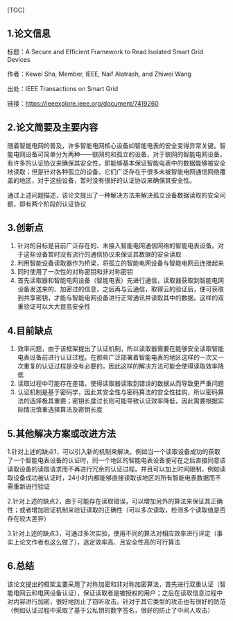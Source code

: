 [TOC]

##  1.论文信息

标题：A Secure and Efﬁcient Framework to Read Isolated Smart Grid Devices 

作者：Kewei Sha, Member, IEEE, Naif Alatrash, and Zhiwei Wang

出处：IEEE Transactions on Smart Grid

链接：https://ieeexplore.ieee.org/document/7419260

## 2.论文简要及主要内容

​    随着智能电网的普及，许多智能电网核心设备如智能电表的安全变得异常关键。智能电网设备可简单分为两种——联网的和孤立的设备，对于联网的智能电网设备，有许多的认证协议来确保其安全性，即能够基本保证智能电表中的数据能够被安全地读取；但是针对各种孤立的设备，它们广泛存在于很多未被智能电网通信网络覆盖的地区，对于这些设备，暂时没有很好的认证协议来确保其安全性。

​	通过上述问题描述，该论文提出了一种解决方法来解决孤立设备数据读取的安全问题，即有两个阶段的认证协议

## 3.创新点

  1. 针对的目标是目前广泛存在的、未接入智能电网通信网络的智能电表设备。对于这些设备暂时没有流行的通信协议来保证其数据的安全读取
  2. 利用智能设备读取器作为桥梁，将孤立的智能电网设备与智能电网云连接起来
  3. 同时使用了一次性的对称密钥和非对称密钥
  4. 首先读取器和智能电网设备（智能电表）先进行通信，读取器获取到智能电网设备发送来的、加密过的信息，之后再与云通信，取得云的验证后，便可获取到共享密钥，才能与智能电网设备进行正常通讯并读取其中的数据。这样的双重验证可以大大提高安全性

## 4.目前缺点

1. 效率问题，由于该框架提出了认证机制，所以读取器需要在能够安全读取智能电表设备前进行认证过程。在那些广泛部署着智能电表的地区这样的一次又一次重复的认证过程是没有必要的，因此这样的解决方法可能会使得读取效率降低
2. 读取过程中可能存在差错，使得读取器读取到错误的数据从而导致更严重问题
3. 认证机制是基于密码学，因此其安全性与密码算法的安全性挂钩，所以密码算法的选择极其重要；密钥长度过长则可能导致认证效率降低，因此需要根据实际情况慎重选择算法及密钥长度

## 5.其他解决方案或改进方法

1.针对上述的缺点1，可以引入新的机制来解决。例如当一个读取设备成功的获取了一个智能电表设备的认证时，同一个地区的智能电表设备便可在之后直接同意该读取设备的读取请求而不再进行冗余的认证过程。并且可以加上时间限制，例如读取设备成功被认证时，24小时内都能够直接读取该地区的所有智能电表数据而不需重新进行验证

2.针对上述的缺点2，由于可能存在读取错误，可以增加另外的算法来保证其正确性；或者增加验证机制来验证读取的正确性（可以多次读取，检测多个读取值是否存在较大差异）

3.针对上述的缺点3，可通过多次实验，使用不同的算法对相应效率进行评定（事实上论文作者也这么做了），选定效率高、且安全性高的可行算法

## 6.总结

​	该论文提出的框架主要采用了对称加密和非对称加密算法，首先进行双重认证（智能电网云和电网设备认证），保证读取者是被授权的用户；之后在读取信息过程中对内容进行加密，很好地防止了窃听攻击。针对于其它类型的攻击也有很好的防范（例如认证过程中采取了基于公私钥的数字签名，很好的防止了中间人攻击）